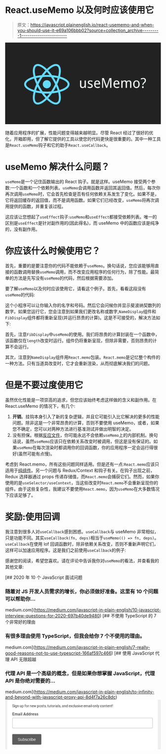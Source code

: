 # React.useMemo 以及何时应该使用它

> 原文：<https://javascript.plainenglish.io/react-usememo-and-when-you-should-use-it-e69a106bbb02?source=collection_archive---------1----------------------->

![](img/93bfda55bc1de63f1d8039c566eaa815.png)

随着应用程序的扩展，性能问题变得越来越明显。尽管 React 经过了很好的优化，开箱即用，但了解它提供的工具以使您的代码更快是很重要的。其中一种工具是`React.useMemo`钩子和它的助手`React.useCallback`。

# useMemo 解决什么问题？

`useMemo`是一个记住函数输出的 React 钩子。就是这样。useMemo 接受两个参数:一个函数和一个依赖列表。`useMemo`会调用函数并返回其返回值。然后，每次你再次调用`useMemo`时，它会首先检查是否有任何依赖关系发生了变化。如果不是，它将返回缓存的返回值，而不是调用函数。如果它们已经改变，`useMemo`将再次调用提供的函数，并重复该过程。

这应该让您想起了`useEffect`钩子:`useMemo`和`useEffect`都接受依赖列表。唯一的区别是`useEffect`是针对副作用的(因此得名)，而 useMemo 中的函数应该是纯净的，没有副作用。

# 你应该什么时候使用它？

首先，重要的是要注意你的代码不能依赖于`useMemo`。换句话说，您应该能够用直接的函数调用替换`useMemo`调用，而不改变应用程序的任何行为，除了性能。最简单的方法是先写没有`useMemo`的代码，然后根据需要添加。

要了解`useMemo`以及何时应该使用它，请看这个例子。首先，看看这段没有`useMemo`的代码:

这个小程序可以让你输入你的名字和号码。然后它会问候你并显示斐波纳契数列的数字。如果您运行它，您会注意到如果我们更改名称或数字,`NameDisplay`组件和`FibDisplay`组件都将重新呈现(并运行昂贵的计算)。这是不可接受的，解决方法如下:

首先，注意`FibDisplay`中`useMemo`的使用。我们将昂贵的计算封装在一个函数中，该函数仅在`length`改变时运行。组件仍将重新呈现，但除非需要，否则昂贵的计算不会运行。

其次，注意到`NameDisplay`组件用`React.memo`包装。`React.memo`是记忆整个构件的一种方法。只有当道具改变时，它才会重新渲染，从而彻底解决我们的问题。

# 但是不要过度使用它

虽然优化性能是一项崇高的追求，但您应该始终考虑这样做的含义和副作用。在 React.useMemo 的情况下，有几个:

1.  **开销**。挂钩本身引入了新的复杂逻辑，并且它可能引入比它解决的更多的性能问题。除非这是一个非常昂贵的计算，否则不要使用 useMemo，或者，如果您不确定，您可以对两种方法进行基准测试并做出明智的决定。
2.  没有担保。根据[反应文件](https://reactjs.org/docs/hooks-reference.html#usememo)，你可能永远不会依赖`useMemo`上的内部机制。换句话说，虽然`useMemo`应该只在依赖关系改变时被调用，但这是没有保证的。如果`useMemo`在每次渲染时都调用你的回调函数，你的应用程序一定会运行得很好(虽然可能有点慢)。

考虑到 React.memo，所有这些问题同样适用。但是还有一点:`React.memo`应该只适用于[纯组件](https://medium.com/better-programming/working-with-react-pure-components-166ded26ae48)。另一个问题与 Redux/Context 和钩子有关。在钩子出现之前，Redux 选择器通过 props 传递存储值，而`React.memo`会捕获它们。然而，如果你使用的是`useSelector/useContext`，当这些改变时`React.memo`不会重新呈现你的组件。由于这些复杂性，我建议不要使用`React.memo`，因为`useMemo`在大多数情况下应该足够了。

# 奖励:使用回调

我注意到很多人对`useCallback`感到困惑。`useCallback`与 useMemo 非常相似，只是功能不同。其实`useCallback(fn, deps)`相当于`useMemo(() => fn, deps)`。`useCallback`在使用 lof 回调函数时，除非依赖关系改变，否则不重新声明它们，这样可以加速应用程序。这是我们之前使用`useCallback`的例子:

感谢您的阅读，希望您喜欢。请在评论中告诉我你对`useMemo`的看法，并查看我的其他文章:

[](https://medium.com/javascript-in-plain-english/10-javascript-interview-questions-for-2020-697b40de9480) [## 2020 年 10 个 JavaScript 面试问题

### 随着对 JS 开发人员需求的增长，你必须做好准备。这里有 10 个问题可以帮助你…

medium.com](https://medium.com/javascript-in-plain-english/10-javascript-interview-questions-for-2020-697b40de9480) [](https://medium.com/javascript-in-plain-english/7-really-good-reasons-not-to-use-typescript-166af597c466) [## 不使用 TypeScript 的 7 个非常好的理由

### 有很多理由使用 TypeScript，但我会给你 7 个不使用的理由。

medium.com](https://medium.com/javascript-in-plain-english/7-really-good-reasons-not-to-use-typescript-166af597c466) [](https://medium.com/javascript-in-plain-english/to-infinity-and-beyond-with-javascript-proxy-api-8d4f7a26c8dc) [## 使用 JavaScript 代理 API 无限超越

### 代理 API 是一个高级的概念，但是如果你想掌握 JavaScript，代理 API 是你绝对需要的…

medium.com](https://medium.com/javascript-in-plain-english/to-infinity-and-beyond-with-javascript-proxy-api-8d4f7a26c8dc) [![](img/446049aa060bbaea15a64e1a907b1030.png)](http://eepurl.com/gYiA29)